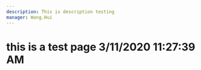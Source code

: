```yaml
---
description: This is description testing
manager: Wang.Hui
---
```

# this is a test page 3/11/2020 11:27:39 AM